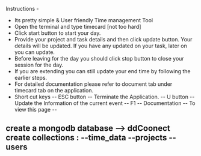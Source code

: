 
Instructions - 

- Its pretty simple & User friendly Time management Tool
- Open the terminal and type timecard [not too hard]
- Click start button to start your day.
- Provide your project and task details and then click update button.
  Your details will be updated. If you have any updated on your task, later on you can update.
- Before leaving for the day you should click stop button to close your session for the day.
- If you are extending you can still update your end time by following the earlier steps.
- For detailed documentation please refer to document tab under timecard tab on the application.
- Short cut keys 
    -- ESC button  -- Terminate the Application. 
    -- U button    -- Update the Information of the current event
    -- F1          -- Documentation  -- To view this page --


create a mongodb database --> ddCoonect
create collections :
--time_data
--projects
--users
--
